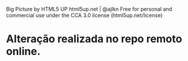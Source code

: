 Big Picture by HTML5 UP
html5up.net | @ajlkn
Free for personal and commercial use under the CCA 3.0 license (html5up.net/license)



# Alteração realizada no repo remoto online.
